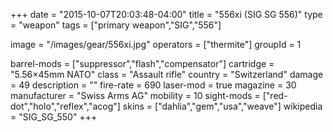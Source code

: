 +++
date = "2015-10-07T20:03:48-04:00"
title = "556xi (SIG SG 556)"
type = "weapon"
tags = ["primary weapon","SIG","556"]

image = "/images/gear/556xi.jpg"
operators = ["thermite"]
groupId = 1

barrel-mods = ["suppressor","flash","compensator"]
cartridge = "5.56×45mm NATO"
class = "Assault rifle"
country = "Switzerland"
damage = 49
description = ""
fire-rate = 690
laser-mod = true
magazine = 30
manufacturer = "Swiss Arms AG"
mobility = 10
sight-mods = ["red-dot","holo","reflex","acog"]
skins = ["dahlia","gem","usa","weave"]
wikipedia = "SIG_SG_550"
+++
